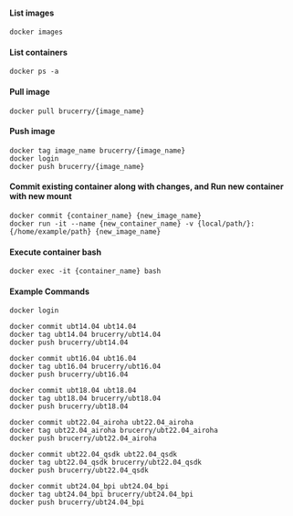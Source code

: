 #### List images
```
docker images
```

#### List containers
```
docker ps -a
```

#### Pull image
```
docker pull brucerry/{image_name}
```

#### Push image
```
docker tag image_name brucerry/{image_name}
docker login
docker push brucerry/{image_name}
```

#### Commit existing container along with changes, and Run new container with new mount
```
docker commit {container_name} {new_image_name}
docker run -it --name {new_container_name} -v {local/path/}:{/home/example/path} {new_image_name}
```

#### Execute container bash
```
docker exec -it {container_name} bash
```

#### Example Commands
```
docker login

docker commit ubt14.04 ubt14.04
docker tag ubt14.04 brucerry/ubt14.04
docker push brucerry/ubt14.04

docker commit ubt16.04 ubt16.04
docker tag ubt16.04 brucerry/ubt16.04
docker push brucerry/ubt16.04

docker commit ubt18.04 ubt18.04
docker tag ubt18.04 brucerry/ubt18.04
docker push brucerry/ubt18.04

docker commit ubt22.04_airoha ubt22.04_airoha
docker tag ubt22.04_airoha brucerry/ubt22.04_airoha
docker push brucerry/ubt22.04_airoha

docker commit ubt22.04_qsdk ubt22.04_qsdk
docker tag ubt22.04_qsdk brucerry/ubt22.04_qsdk
docker push brucerry/ubt22.04_qsdk

docker commit ubt24.04_bpi ubt24.04_bpi
docker tag ubt24.04_bpi brucerry/ubt24.04_bpi
docker push brucerry/ubt24.04_bpi
```

